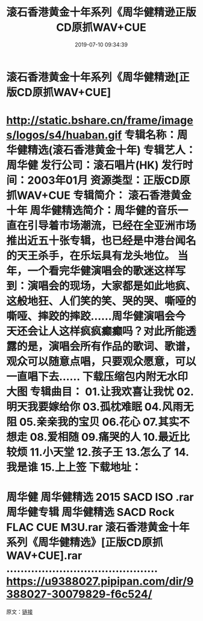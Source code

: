 ﻿---
title: 滚石香港黄金十年系列《周华健精逊正版CD原抓WAV+CUE
date: 2019-07-10 09:34:39
categories: WAV车载音乐、镜像
tags: 国语流行
---
# 滚石香港黄金十年系列《周华健精逊[正版CD原抓WAV+CUE]

http://static.bshare.cn/frame/images/logos/s4/huaban.gif
专辑名称：周华健精选(滚石香港黄金十年)
专辑艺人：周华健
发行公司：滚石唱片(HK)
发行时间：2003年01月
资源类型：正版CD原抓WAV+CUE
专辑简介：
滚石香港黄金十年
周华健精选简介：周华健的音乐一直在引导着市场潮流，已经在全亚洲市场推出近五十张专辑，也已经是中港台闻名的天王杀手，在乐坛具有龙头地位。
当年，一个看完华健演唱会的歌迷这样写到：演唱会的现场，大家都是如此地疯、这般地狂、人们笑的笑、哭的哭、嘶哑的嘶哑、摔跤的摔跤……周华健演唱会今天还会让人这样疯疯癫癫吗？对此所能透露的是，演唱会所有作品的歌词、歌谱，观众可以随意点唱，只要观众愿意，可以一直唱下去……
下载压缩包内附无水印大图
专辑曲目：
01.让我欢喜让我忧
02.明天我要嫁给你
03.孤枕难眠
04.风雨无阻
05.亲亲我的宝贝
06.花心
07.其实不想走
08.爱相随
09.痛哭的人
10.最近比较烦
11.小天堂
12.孩子王
13.怎么了
14.我是谁
15.上上签
下载地址：
==============================
周华健 周华健精选 2015 SACD ISO .rar
周华健专辑 周华健精选 SACD Rock FLAC CUE M3U.rar
滚石香港黄金十年系列《周华健精选》[正版CD原抓WAV+CUE].rar
...........................................
https://u9388027.pipipan.com/dir/9388027-30079829-f6c524/
==============================
原文：[链接](https://blog.sina.com.cn/s/blog_1647c7e76010303zc.html)